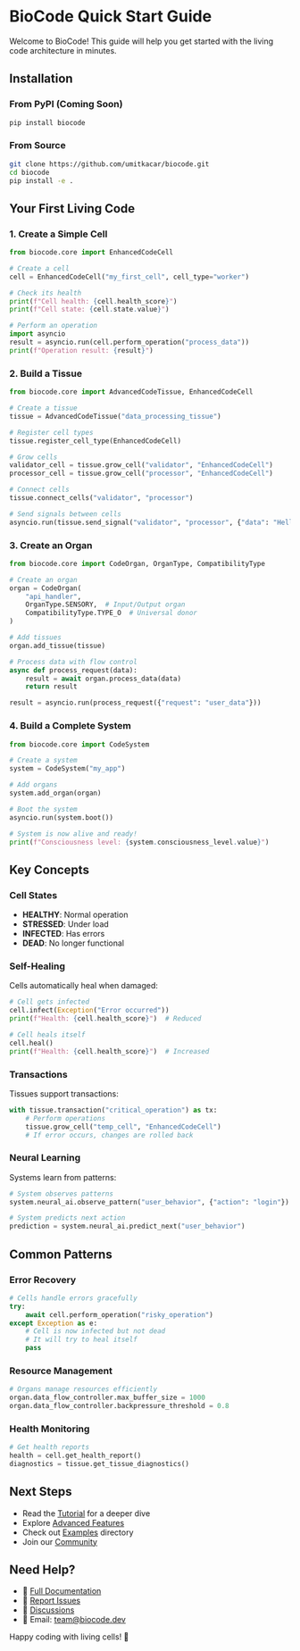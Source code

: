 # BioCode Quick Start Guide

Welcome to BioCode! This guide will help you get started with the living code architecture in minutes.

## Installation

### From PyPI (Coming Soon)
```bash
pip install biocode
```

### From Source
```bash
git clone https://github.com/umitkacar/biocode.git
cd biocode
pip install -e .
```

## Your First Living Code

### 1. Create a Simple Cell

```python
from biocode.core import EnhancedCodeCell

# Create a cell
cell = EnhancedCodeCell("my_first_cell", cell_type="worker")

# Check its health
print(f"Cell health: {cell.health_score}")
print(f"Cell state: {cell.state.value}")

# Perform an operation
import asyncio
result = asyncio.run(cell.perform_operation("process_data"))
print(f"Operation result: {result}")
```

### 2. Build a Tissue

```python
from biocode.core import AdvancedCodeTissue, EnhancedCodeCell

# Create a tissue
tissue = AdvancedCodeTissue("data_processing_tissue")

# Register cell types
tissue.register_cell_type(EnhancedCodeCell)

# Grow cells
validator_cell = tissue.grow_cell("validator", "EnhancedCodeCell")
processor_cell = tissue.grow_cell("processor", "EnhancedCodeCell")

# Connect cells
tissue.connect_cells("validator", "processor")

# Send signals between cells
asyncio.run(tissue.send_signal("validator", "processor", {"data": "Hello!"}))
```

### 3. Create an Organ

```python
from biocode.core import CodeOrgan, OrganType, CompatibilityType

# Create an organ
organ = CodeOrgan(
    "api_handler",
    OrganType.SENSORY,  # Input/Output organ
    CompatibilityType.TYPE_O  # Universal donor
)

# Add tissues
organ.add_tissue(tissue)

# Process data with flow control
async def process_request(data):
    result = await organ.process_data(data)
    return result

result = asyncio.run(process_request({"request": "user_data"}))
```

### 4. Build a Complete System

```python
from biocode.core import CodeSystem

# Create a system
system = CodeSystem("my_app")

# Add organs
system.add_organ(organ)

# Boot the system
asyncio.run(system.boot())

# System is now alive and ready!
print(f"Consciousness level: {system.consciousness_level.value}")
```

## Key Concepts

### Cell States
- **HEALTHY**: Normal operation
- **STRESSED**: Under load
- **INFECTED**: Has errors
- **DEAD**: No longer functional

### Self-Healing
Cells automatically heal when damaged:
```python
# Cell gets infected
cell.infect(Exception("Error occurred"))
print(f"Health: {cell.health_score}")  # Reduced

# Cell heals itself
cell.heal()
print(f"Health: {cell.health_score}")  # Increased
```

### Transactions
Tissues support transactions:
```python
with tissue.transaction("critical_operation") as tx:
    # Perform operations
    tissue.grow_cell("temp_cell", "EnhancedCodeCell")
    # If error occurs, changes are rolled back
```

### Neural Learning
Systems learn from patterns:
```python
# System observes patterns
system.neural_ai.observe_pattern("user_behavior", {"action": "login"})

# System predicts next action
prediction = system.neural_ai.predict_next("user_behavior")
```

## Common Patterns

### Error Recovery
```python
# Cells handle errors gracefully
try:
    await cell.perform_operation("risky_operation")
except Exception as e:
    # Cell is now infected but not dead
    # It will try to heal itself
    pass
```

### Resource Management
```python
# Organs manage resources efficiently
organ.data_flow_controller.max_buffer_size = 1000
organ.data_flow_controller.backpressure_threshold = 0.8
```

### Health Monitoring
```python
# Get health reports
health = cell.get_health_report()
diagnostics = tissue.get_tissue_diagnostics()
```

## Next Steps

- Read the [Tutorial](tutorial.md) for a deeper dive
- Explore [Advanced Features](advanced-features.md)
- Check out [Examples](../examples/) directory
- Join our [Community](https://github.com/umitkacar/biocode/discussions)

## Need Help?

- 📖 [Full Documentation](../README.md)
- 🐛 [Report Issues](https://github.com/umitkacar/biocode/issues)
- 💬 [Discussions](https://github.com/umitkacar/biocode/discussions)
- 📧 Email: team@biocode.dev

Happy coding with living cells! 🧬